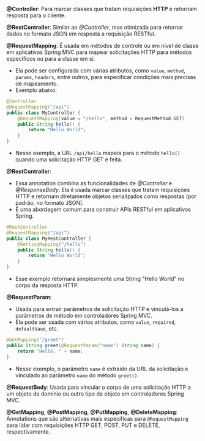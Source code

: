 **@Controller**: Para marcar classes que tratam requisições **HTTP** e retornam resposta para o cliente.

**@RestController**: Similar ao *@Controller*, mas otimizada para retornar dados no formato JSON em resposta a requisição RESTful.

**@RequestMapping**: É usada em métodos de controle ou em nível de classe em aplicativos Spring MVC para mapear solicitações HTTP para métodos específicos ou para a classe em si.
- Ela pode ser configurada com várias atributos, como `value`, `method`, `params`, `headers`, entre outros, para especificar condições mais precisas de mapeamento.
- Exemplo abaixo:

```java
@Controller
@RequestMapping("/api")
public class MyController {
	@RequestMapping(value = "/hello", method = RequestMethod.GET)
	public String hello() {
		return "Hello World";
	}
}
```
- Nesse exemplo, a URL `/api/hello` mapeia para o método `hello()` quando uma solicitação HTTP GET é feita.

**@RestController**: 
- Essa annotation combina as funcionalidades de *@Controller* e *@ResponseBody*. Ela é usada marcar classes que tratam requisições HTTP e retornam diretamente objetos serializados como respostas (por padrão, no formato JSON).
- É uma abordagem comum para construir APIs RESTful em aplicativos Spring.
```java
@RestController
@RequestMapping("/api")
public class MyRestController {
	@GettingMapping("/hello")
	public String hello() {
		return "Hello World";
	}
}
```

- Esse exemplo retornará simplesmente uma String "Hello World" no corpo da resposta HTTP.

**@RequestParam**: 
- Usada para extrair parâmetros de solicitação HTTP e vinculá-los a parâmetros de método em controladores Spring MVC.
- Ela pode ser usada com vários atributos, como `value`, `required`, `defaultVaue`, etc. 
```java
@GetMapping("/greet")
public String greet(@RequestParam("name") String name) {
	return "Hello, " + name;
}
```

- Nesse exemplo, o parâmetro `name` é extraído da URL da solicitação e vinculado ao parâmetro `name` do método `greet()`.

**@RequestBody**: Usada para vincular o corpo de uma solicitação HTTP a um objeto de domínio ou outro tipo de objeto em controladores Spring MVC.

**@GetMapping**, **@PostMapping**, **@PutMapping**, **@DeleteMapping**: Annotations que são alternativas mais específicas para `@RequestMapping` para lidar com requisições HTTP GET, POST, PUT e DELETE, respectivamente.
